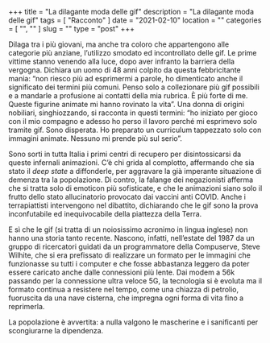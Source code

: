 +++
title = "La dilagante moda delle gif"
description = "La dilagante moda delle gif"
tags = [ "Racconto" ]
date = "2021-02-10"
location = ""
categories = [
  "",
  ""
]
slug = ""
type = "post"
+++

Dilaga tra i più giovani, ma anche tra coloro che appartengono alle categorie più anziane, l’utilizzo smodato ed incontrollato delle gif. Le prime vittime stanno venendo alla luce, dopo aver infranto la barriera della vergogna. Dichiara un uomo di 48 anni colpito da questa febbricitante mania: “non riesco più ad esprimermi a parole, ho dimenticato anche il significato dei termini più comuni. Penso solo a collezionare più gif possibili e a mandarle a profusione ai contatti della mia rubrica. È più forte di me. Queste figurine animate mi hanno rovinato la vita”. Una donna di origini nobiliari, singhiozzando, si racconta in questi termini: “ho iniziato per gioco con il mio compagno e adesso ho perso il lavoro  perché mi esprimevo solo tramite gif. Sono disperata. Ho preparato un curriculum tappezzato solo con immagini animate. Nessuno mi prende più sul serio”. 

Sono sorti in tutta Italia i primi centri di recupero per disintossicarsi da queste infernali animazioni. C’è chi grida al complotto, affermando che sia stato il *deep state* a diffonderle, per aggravare la già imperante situazione di demenza tra la popolazione. Di contro, la falange dei negazionisti afferma che si tratta solo di emoticon più sofisticate, e che le animazioni siano solo il frutto dello stato allucinatorio provocato dai vaccini anti COVID. Anche i terrapiattisti intervengono nel dibattito, dichiarando che le gif sono la prova inconfutabile ed inequivocabile  della piattezza della Terra. 

E sì che le gif (si tratta di un noiosissimo acronimo in lingua inglese) non hanno una storia tanto recente. Nascono, infatti, nell’estate del 1987 da un gruppo di ricercatori guidati da un programmatore della Compuserve, Steve Wilhite, che si era prefissato di realizzare un formato per le immagini che funzionasse su tutti i computer e che fosse abbastanza leggero da poter essere caricato anche dalle connessioni più lente. Dai modem a 56k passando per la connessione ultra veloce 5G, la tecnologia si è evoluta ma il formato continua a resistere nel tempo, come una chiazza di petrolio, fuoruscita da una nave cisterna, che impregna ogni forma di vita fino a reprimerla. 

La popolazione è avvertita: a nulla valgono le mascherine e i sanificanti per scongiurarne la dipendenza.
